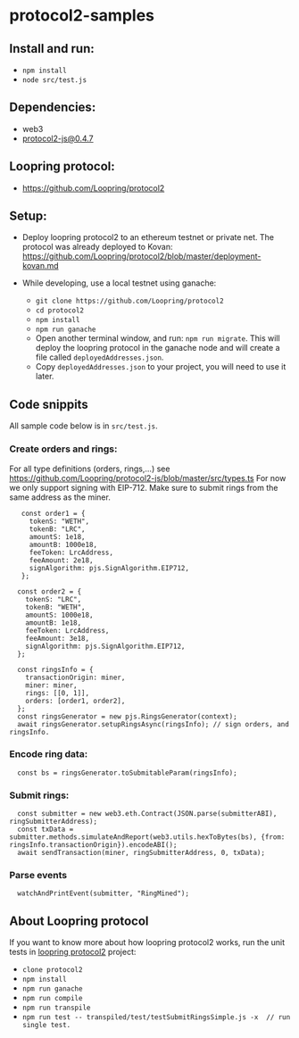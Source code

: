 # protocol2-samples

## Install and run:
* `npm install`
* `node src/test.js`

## Dependencies:
* web3
* protocol2-js@0.4.7

## Loopring protocol:
* https://github.com/Loopring/protocol2

## Setup:
* Deploy loopring protocol2 to an ethereum testnet or private net. The protocol was already deployed to Kovan:
  https://github.com/Loopring/protocol2/blob/master/deployment-kovan.md

* While developing, use a local testnet using ganache:
  * `git clone https://github.com/Loopring/protocol2`
  * `cd protocol2`
  * `npm install`
  * `npm run ganache`
  * Open another terminal window, and run: `npm run migrate`. This will deploy the loopring protocol in the ganache node and will create a file called `deployedAddresses.json`.
  * Copy `deployedAddresses.json` to your project, you will need to use it later.

## Code snippits

All sample code below is in `src/test.js`.

### Create orders and rings:

For all type definitions (orders, rings,...) see https://github.com/Loopring/protocol2-js/blob/master/src/types.ts
For now we only support signing with EIP-712. Make sure to submit rings from the same address as the miner.

~~~
   const order1 = {
     tokenS: "WETH",
     tokenB: "LRC",
     amountS: 1e18,
     amountB: 1000e18,
     feeToken: LrcAddress,
     feeAmount: 2e18,
     signAlgorithm: pjs.SignAlgorithm.EIP712,
   };

  const order2 = {
    tokenS: "LRC",
    tokenB: "WETH",
    amountS: 1000e18,
    amountB: 1e18,
    feeToken: LrcAddress,
    feeAmount: 3e18,
    signAlgorithm: pjs.SignAlgorithm.EIP712,
  };

  const ringsInfo = {
    transactionOrigin: miner,
    miner: miner,
    rings: [[0, 1]],
    orders: [order1, order2],
  };
  const ringsGenerator = new pjs.RingsGenerator(context);
  await ringsGenerator.setupRingsAsync(ringsInfo); // sign orders, and ringsInfo.

~~~

### Encode ring data:
~~~
  const bs = ringsGenerator.toSubmitableParam(ringsInfo);
~~~

### Submit rings:
~~~
  const submitter = new web3.eth.Contract(JSON.parse(submitterABI), ringSubmitterAddress);
  const txData = submitter.methods.simulateAndReport(web3.utils.hexToBytes(bs), {from: ringsInfo.transactionOrigin}).encodeABI();
  await sendTransaction(miner, ringSubmitterAddress, 0, txData);
~~~

### Parse events
~~~
  watchAndPrintEvent(submitter, "RingMined");
~~~

## About Loopring protocol

If you want to know more about how loopring protocol2 works, run the unit tests in [loopring protocol2](https://github.com/Loopring/protocol2) project:
* `clone protocol2`
* `npm install`
* `npm run ganache`
* `npm run compile`
* `npm run transpile`
* `npm run test -- transpiled/test/testSubmitRingsSimple.js -x  // run single test.`
